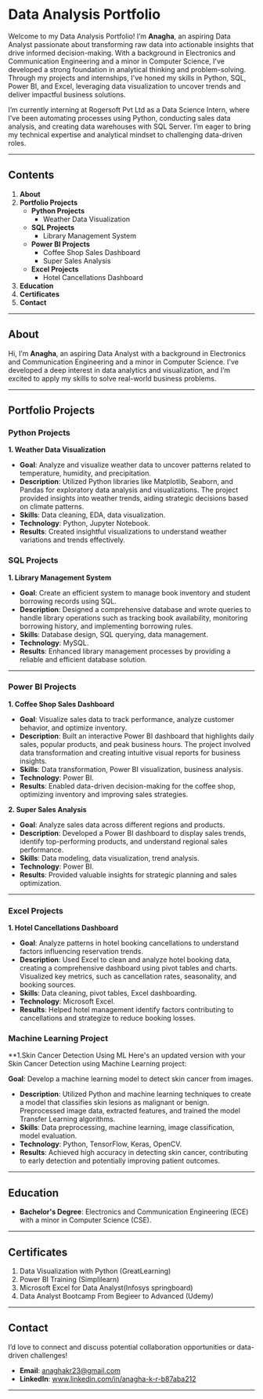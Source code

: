 # Data Analysis Portfolio

Welcome to my Data Analysis Portfolio! I’m **Anagha**, an aspiring Data Analyst passionate about transforming raw data into actionable insights that drive informed decision-making. With a background in Electronics and Communication Engineering and a minor in Computer Science, I've developed a strong foundation in analytical thinking and problem-solving. Through my projects and internships, I've honed my skills in Python, SQL, Power BI, and Excel, leveraging data visualization to uncover trends and deliver impactful business solutions.

I’m currently interning at Rogersoft Pvt Ltd as a Data Science Intern, where I’ve been automating processes using Python, conducting sales data analysis, and creating data warehouses with SQL Server. I’m eager to bring my technical expertise and analytical mindset to challenging data-driven roles.

---

## Contents

1. **About**
2. **Portfolio Projects**
   - **Python Projects**
     - Weather Data Visualization
   - **SQL Projects**
     - Library Management System
   - **Power BI Projects**
     - Coffee Shop Sales Dashboard
     - Super Sales Analysis
   - **Excel Projects**
     - Hotel Cancellations Dashboard
3. **Education**
4. **Certificates**
5. **Contact**

---

## About

Hi, I’m **Anagha**, an aspiring Data Analyst with a background in Electronics and Communication Engineering and a minor in Computer Science. I've developed a deep interest in data analytics and visualization, and I’m excited to apply my skills to solve real-world business problems.

---

## Portfolio Projects

### Python Projects

**1. Weather Data Visualization**  
- **Goal**: Analyze and visualize weather data to uncover patterns related to temperature, humidity, and precipitation.  
- **Description**: Utilized Python libraries like Matplotlib, Seaborn, and Pandas for exploratory data analysis and visualizations. The project provided insights into weather trends, aiding strategic decisions based on climate patterns.  
- **Skills**: Data cleaning, EDA, data visualization.  
- **Technology**: Python, Jupyter Notebook.  
- **Results**: Created insightful visualizations to understand weather variations and trends effectively.

### SQL Projects

**1. Library Management System**  
- **Goal**: Create an efficient system to manage book inventory and student borrowing records using SQL.  
- **Description**: Designed a comprehensive database and wrote queries to handle library operations such as tracking book availability, monitoring borrowing history, and implementing borrowing rules.  
- **Skills**: Database design, SQL querying, data management.  
- **Technology**: MySQL.  
- **Results**: Enhanced library management processes by providing a reliable and efficient database solution.

---

### Power BI Projects

**1. Coffee Shop Sales Dashboard**  
- **Goal**: Visualize sales data to track performance, analyze customer behavior, and optimize inventory.  
- **Description**: Built an interactive Power BI dashboard that highlights daily sales, popular products, and peak business hours. The project involved data transformation and creating intuitive visual reports for business insights.  
- **Skills**: Data transformation, Power BI visualization, business analysis.  
- **Technology**: Power BI.  
- **Results**: Enabled data-driven decision-making for the coffee shop, optimizing inventory and improving sales strategies.

**2. Super Sales Analysis**  
- **Goal**: Analyze sales data across different regions and products.  
- **Description**: Developed a Power BI dashboard to display sales trends, identify top-performing products, and understand regional sales performance.  
- **Skills**: Data modeling, data visualization, trend analysis.  
- **Technology**: Power BI.  
- **Results**: Provided valuable insights for strategic planning and sales optimization.

---

### Excel Projects

**1. Hotel Cancellations Dashboard**  
- **Goal**: Analyze patterns in hotel booking cancellations to understand factors influencing reservation trends.  
- **Description**: Used Excel to clean and analyze hotel booking data, creating a comprehensive dashboard using pivot tables and charts. Visualized key metrics, such as cancellation rates, seasonality, and booking sources.  
- **Skills**: Data cleaning, pivot tables, Excel dashboarding.  
- **Technology**: Microsoft Excel.  
- **Results**: Helped hotel management identify factors contributing to cancellations and strategize to reduce booking losses.

### Machine Learning Project

**1.Skin Cancer Detection Using ML
Here's an updated version with your Skin Cancer Detection using Machine Learning project:

**Goal**: Develop a machine learning model to detect skin cancer from images.  
- **Description**: Utilized Python and machine learning techniques to create a model that classifies skin lesions as malignant or benign. Preprocessed image data, extracted features, and trained the model Transfer Learning algorithms.  
- **Skills**: Data preprocessing, machine learning, image classification, model evaluation.  
- **Technology**: Python, TensorFlow, Keras, OpenCV.  
- **Results**: Achieved high accuracy in detecting skin cancer, contributing to early detection and potentially improving patient outcomes.

----------

## Education

- **Bachelor's Degree**: Electronics and Communication Engineering (ECE) with a minor in Computer Science (CSE).

---

## Certificates

1. Data Visualization with Python (GreatLearning)
2. Power BI Training (Simplilearn)
3. Microsoft Excel for Data Analyst(Infosys springboard)
4. Data Analyst Bootcamp From Begieer to Advanced (Udemy)
   

---

## Contact

I’d love to connect and discuss potential collaboration opportunities or data-driven challenges!

- **Email**: anaghakr23@gmail.com
- **LinkedIn**: www.linkedin.com/in/anagha-k-r-b87aba212

---
